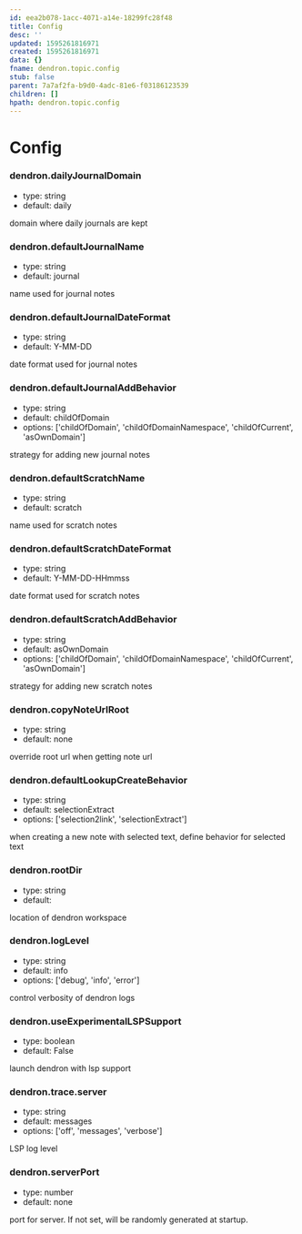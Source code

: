```yaml
---
id: eea2b078-1acc-4071-a14e-18299fc28f48
title: Config
desc: ''
updated: 1595261816971
created: 1595261816971
data: {}
fname: dendron.topic.config
stub: false
parent: 7a7af2fa-b9d0-4adc-81e6-f03186123539
children: []
hpath: dendron.topic.config
---
```

# Config

### dendron.dailyJournalDomain

- type: string
- default: daily

domain where daily journals are kept

### dendron.defaultJournalName

- type: string
- default: journal

name used for journal notes

### dendron.defaultJournalDateFormat

- type: string
- default: Y-MM-DD

date format used for journal notes

### dendron.defaultJournalAddBehavior

- type: string
- default: childOfDomain
- options:  ['childOfDomain', 'childOfDomainNamespace', 'childOfCurrent', 'asOwnDomain']

strategy for adding new journal notes

### dendron.defaultScratchName

- type: string
- default: scratch

name used for scratch notes

### dendron.defaultScratchDateFormat

- type: string
- default: Y-MM-DD-HHmmss

date format used for scratch notes

### dendron.defaultScratchAddBehavior

- type: string
- default: asOwnDomain
- options:  ['childOfDomain', 'childOfDomainNamespace', 'childOfCurrent', 'asOwnDomain']

strategy for adding new scratch notes

### dendron.copyNoteUrlRoot

- type: string
- default: none

override root url when getting note url

### dendron.defaultLookupCreateBehavior

- type: string
- default: selectionExtract
- options:  ['selection2link', 'selectionExtract']

when creating a new note with selected text, define behavior for selected text

### dendron.rootDir

- type: string
- default: 

location of dendron workspace

### dendron.logLevel

- type: string
- default: info
- options:  ['debug', 'info', 'error']

control verbosity of dendron logs

### dendron.useExperimentalLSPSupport

- type: boolean
- default: False

launch dendron with lsp support

### dendron.trace.server

- type: string
- default: messages
- options:  ['off', 'messages', 'verbose']

LSP log level

### dendron.serverPort

- type: number
- default: none

port for server. If not set, will be randomly generated at startup.
